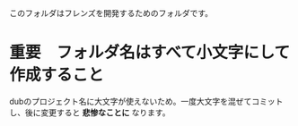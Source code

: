 このフォルダはフレンズを開発するためのフォルダです。

# 重要　フォルダ名はすべて小文字にして作成すること
dubのプロジェクト名に大文字が使えないため。一度大文字を混ぜてコミットし、後に変更すると **悲惨なことに** なります。
